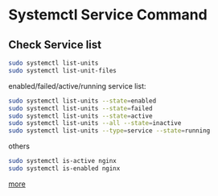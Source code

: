 # Systemctl Service Command

## Check Service list

```bash
sudo systemctl list-units
sudo systemctl list-unit-files
```

enabled/failed/active/running service list:
```bash
sudo systemctl list-units --state=enabled
sudo systemctl list-units --state=failed
sudo systemctl list-units --state=active
sudo systemctl list-units --all --state=inactive
sudo systemctl list-units --type=service --state=running
```

others
```bash
sudo systemctl is-active nginx
sudo systemctl is-enabled nginx
```

[more](https://www.lesstif.com/system-admin/systemd-system-daemon-systemctl-24445064.html)
